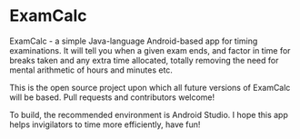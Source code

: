 # ExamCalc
ExamCalc - a simple Java-language Android-based app for timing examinations. It will tell you when a given exam ends, and factor in time for breaks taken and any extra time allocated, totally removing the need for mental arithmetic of hours and minutes etc.

This is the open source project upon which all future versions of ExamCalc will be based. Pull requests and contributors welcome!

To build, the recommended environment is Android Studio. I hope this app helps invigilators to time more efficiently, have fun!
